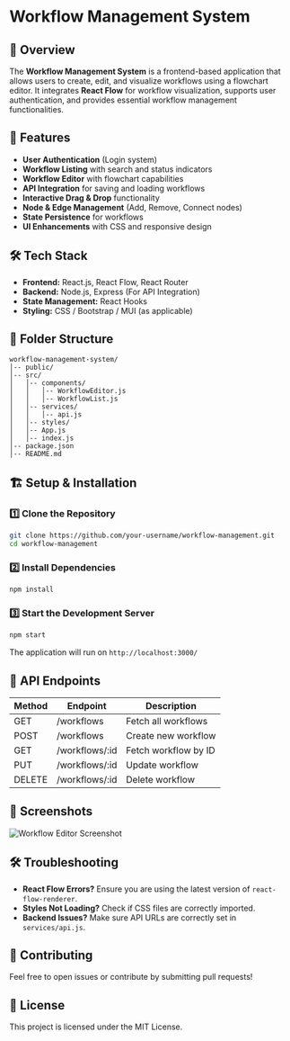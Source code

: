 # Workflow Management System

## 📌 Overview
The **Workflow Management System** is a frontend-based application that allows users to create, edit, and visualize workflows using a flowchart editor. It integrates **React Flow** for workflow visualization, supports user authentication, and provides essential workflow management functionalities.

## 🚀 Features
- **User Authentication** (Login system)
- **Workflow Listing** with search and status indicators
- **Workflow Editor** with flowchart capabilities
- **API Integration** for saving and loading workflows
- **Interactive Drag & Drop** functionality
- **Node & Edge Management** (Add, Remove, Connect nodes)
- **State Persistence** for workflows
- **UI Enhancements** with CSS and responsive design

## 🛠️ Tech Stack
- **Frontend:** React.js, React Flow, React Router
- **Backend:** Node.js, Express (For API Integration)
- **State Management:** React Hooks
- **Styling:** CSS / Bootstrap / MUI (as applicable)

## 📂 Folder Structure
```
workflow-management-system/
│-- public/
│-- src/
│   │-- components/
│   │   │-- WorkflowEditor.js
│   │   │-- WorkflowList.js
│   │-- services/
│   │   │-- api.js
│   │-- styles/
│   │-- App.js
│   │-- index.js
│-- package.json
│-- README.md
```

## 🏗️ Setup & Installation
### 1️⃣ Clone the Repository
```sh
git clone https://github.com/your-username/workflow-management.git
cd workflow-management
```
### 2️⃣ Install Dependencies
```sh
npm install
```
### 3️⃣ Start the Development Server
```sh
npm start
```
The application will run on `http://localhost:3000/`

## 🔗 API Endpoints
| Method | Endpoint         | Description           |
|--------|----------------|-----------------------|
| GET    | /workflows      | Fetch all workflows  |
| POST   | /workflows      | Create new workflow  |
| GET    | /workflows/:id  | Fetch workflow by ID |
| PUT    | /workflows/:id  | Update workflow      |
| DELETE | /workflows/:id  | Delete workflow      |

## 📸 Screenshots
![Workflow Editor Screenshot](https://via.placeholder.com/800x400)

## 🛠️ Troubleshooting
- **React Flow Errors?** Ensure you are using the latest version of `react-flow-renderer`.
- **Styles Not Loading?** Check if CSS files are correctly imported.
- **Backend Issues?** Make sure API URLs are correctly set in `services/api.js`.

## 🙌 Contributing
Feel free to open issues or contribute by submitting pull requests!

## 📜 License
This project is licensed under the MIT License.

